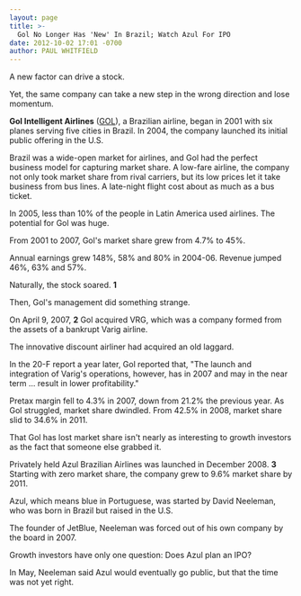```yaml
---
layout: page
title: >-
  Gol No Longer Has 'New' In Brazil; Watch Azul For IPO
date: 2012-10-02 17:01 -0700
author: PAUL WHITFIELD
---
```





A new factor can drive a stock.


Yet, the same company can take a new step in the wrong direction and lose momentum.


**Gol Intelligent Airlines** ([GOL](https://research.investors.com/quote.aspx?symbol=GOL)), a Brazilian airline, began in 2001 with six planes serving five cities in Brazil. In 2004, the company launched its initial public offering in the U.S.


Brazil was a wide-open market for airlines, and Gol had the perfect business model for capturing market share. A low-fare airline, the company not only took market share from rival carriers, but its low prices let it take business from bus lines. A late-night flight cost about as much as a bus ticket.


In 2005, less than 10% of the people in Latin America used airlines. The potential for Gol was huge.


From 2001 to 2007, Gol's market share grew from 4.7% to 45%.


Annual earnings grew 148%, 58% and 80% in 2004-06. Revenue jumped 46%, 63% and 57%.


Naturally, the stock soared. **1**


Then, Gol's management did something strange.


On April 9, 2007, **2** Gol acquired VRG, which was a company formed from the assets of a bankrupt Varig airline.


The innovative discount airliner had acquired an old laggard.


In the 20-F report a year later, Gol reported that, "The launch and integration of Varig's operations, however, has in 2007 and may in the near term ... result in lower profitability."


Pretax margin fell to 4.3% in 2007, down from 21.2% the previous year. As Gol struggled, market share dwindled. From 42.5% in 2008, market share slid to 34.6% in 2011.


That Gol has lost market share isn't nearly as interesting to growth investors as the fact that someone else grabbed it.


Privately held Azul Brazilian Airlines was launched in December 2008. **3** Starting with zero market share, the company grew to 9.6% market share by 2011.


Azul, which means blue in Portuguese, was started by David Neeleman, who was born in Brazil but raised in the U.S.


The founder of JetBlue, Neeleman was forced out of his own company by the board in 2007.


Growth investors have only one question: Does Azul plan an IPO?


In May, Neeleman said Azul would eventually go public, but that the time was not yet right.




